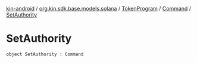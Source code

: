 [kin-android](../../../index.md) / [org.kin.sdk.base.models.solana](../../index.md) / [TokenProgram](../index.md) / [Command](index.md) / [SetAuthority](./-set-authority.md)

# SetAuthority

`object SetAuthority : Command`